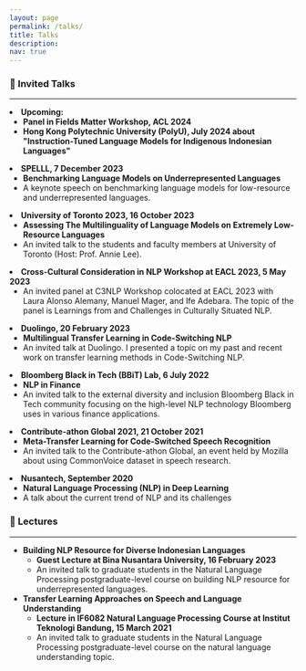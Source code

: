 ```yaml
---
layout: page
permalink: /talks/
title: Talks
description: 
nav: true
---
```


<h3>🎤 Invited Talks</h3>
<hr/>
<li><b>Upcoming: </b>
    <ul>
        <li><b>Panel in Fields Matter Workshop, ACL 2024</b></li>
        <li><b>Hong Kong Polytechnic University (PolyU), July 2024 about "Instruction-Tuned Language Models for Indigenous Indonesian Languages"</b></li>
    </ul>
</li>
<li><b>SPELLL, 7 December 2023</b>
    <ul>
        <li><b>Benchmarking Language Models on Underrepresented Languages</b></li>
        <li>A keynote speech on benchmarking language models for low-resource and underrepresented languages.</li>
    </ul>
</li>
<li><b>University of Toronto 2023, 16 October 2023</b>
    <ul>
        <li><b>Assessing The Multilinguality of Language Models on Extremely Low-Resource Languages</b></li>
        <li>An invited talk to the students and faculty members at University of Toronto (Host: Prof. Annie Lee).</li>
    </ul>
</li>
<li><b>Cross-Cultural Consideration in NLP Workshop at EACL 2023, 5 May 2023</b>
    <ul>
        <li>An invited panel at C3NLP Workshop colocated at EACL 2023 with Laura Alonso Alemany, Manuel Mager, and Ife Adebara. The topic of the panel is Learnings from and Challenges in Culturally Situated NLP.</li>
    </ul>
</li>
<li><b>Duolingo, 20 February 2023</b>
    <ul>
        <li><b>Multilingual Transfer Learning in Code-Switching NLP
</b></li>
        <li>An invited talk at Duolingo. I presented a topic on my past and recent work on transfer learning methods in Code-Switching NLP.</li>
    </ul>
</li>
<li><b>Bloomberg Black in Tech (BBiT) Lab, 6 July 2022</b>
    <ul>
        <li><b>NLP in Finance</b></li>
        <li>An invited talk to the external diversity and inclusion Bloomberg Black in Tech community focusing on the high-level NLP technology Bloomberg uses in various finance applications.</li>
    </ul>
</li>
<li><b>Contribute-athon Global 2021, 21 October 2021</b>
    <ul>
        <li><b>Meta-Transfer Learning for Code-Switched Speech Recognition</b></li>
        <li>An invited talk to the Contribute-athon Global, an event held by Mozilla about using CommonVoice dataset in speech research.</li>
    </ul>
</li>
<li><b>Nusantech, September 2020</b>
    <ul>
        <li><b>Natural Language Processing (NLP) in Deep Learning</b></li>
        <li>A talk about the current trend of NLP and its challenges</li>
    </ul>
</li>

<h3>🏫 Lectures</h3>
<hr/>
<ul>
<li><b>Building NLP Resource for Diverse Indonesian Languages</b>
    <ul>
        <li><b>Guest Lecture at Bina Nusantara University, 16 February 2023</b></li>
        <li>An invited talk to graduate students in the Natural Language Processing postgraduate-level course on building NLP resource for underrepresented languages.</li>
    </ul>
</li>
<li><b>Transfer Learning Approaches on Speech and Language Understanding</b>
    <ul>
        <li><b>Lecture in IF6082 Natural Language Processing Course at Institut Teknologi Bandung, 15 March 2021</b></li>
        <li>An invited talk to graduate students in the Natural Language Processing postgraduate-level course on the natural language understanding topic.</li>
    </ul>
</li>
</ul>












